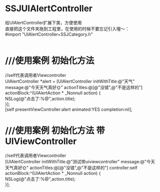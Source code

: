 # SSJUIAlertController
给UIAlertController扩展下类，方便使用 </br>
直接把这个文件夹拖到工程里，在使用的时候不要忘记引入喔～：</br>
#import "UIAlertController+SSJCategory.h" </br> </br>

# ///使用案例     初始化方法 </br>
//self代表调用者Viewcontroller </br>
UIAlertController *alert = [UIAlertController initWithTitle:@"天气" message:@"今天天气真好🌞" actionTitles:@[@"没错",@"不是这样的"] actionBlock:^(UIAlertAction * _Nonnull action) { </br>
    NSLog(@"点击了:%@",action.title); </br>
}]; </br>
[self presentViewController:alert animated:YES completion:nil]; </br>



# ///使用案例     初始化方法 带UIViewController</br>
//self代表调用者Viewcontroller </br>
[UIAlertController initWithTitle:@"测试带uiviewcontroller" message:@"今天天气真好🌞" actionTitles:@[@"没错",@"不是这样的"] controller:self actionBlock:^(UIAlertAction * _Nonnull action) { </br>
    NSLog(@"点击了:%@",action.title); </br>
}]; 
